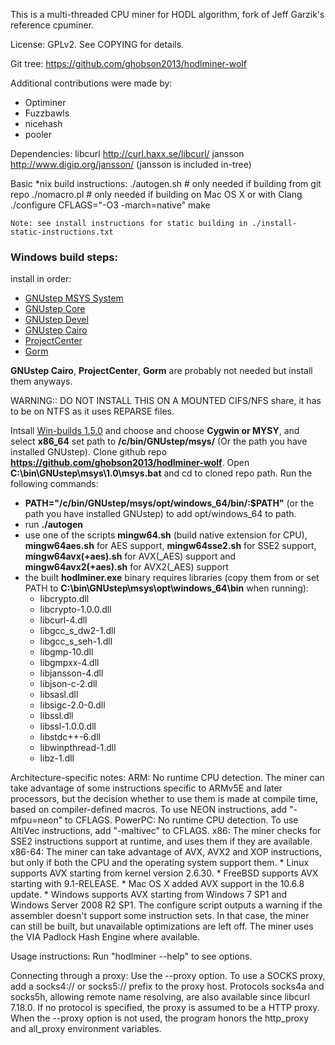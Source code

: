 This is a multi-threaded CPU miner for HODL algorithm,
fork of Jeff Garzik's reference cpuminer.

License: GPLv2.  See COPYING for details.

Git tree:   https://github.com/ghobson2013/hodlminer-wolf

Additional contributions were made by:
- Optiminer
- Fuzzbawls
- nicehash
- pooler

Dependencies:
	libcurl			http://curl.haxx.se/libcurl/
	jansson			http://www.digip.org/jansson/
		(jansson is included in-tree)

Basic *nix build instructions:
	./autogen.sh	# only needed if building from git repo
	./nomacro.pl	# only needed if building on Mac OS X or with Clang
	./configure CFLAGS="-O3 -march=native"
	make

	Note: see install instructions for static building in ./install-static-instructions.txt

### Windows build steps:
install in order:
  - [GNUstep MSYS System](http://ftpmain.gnustep.org/pub/gnustep/binaries/windows/gnustep-msys-system-0.30.0-setup.exe)
  - [GNUstep Core](http://ftpmain.gnustep.org/pub/gnustep/binaries/windows/gnustep-core-0.35.0-setup.exe)
  - [GNUstep Devel](http://ftpmain.gnustep.org/pub/gnustep/binaries/windows/gnustep-devel-1.4.0-setup.exe)
  - [GNUstep Cairo](http://ftpmain.gnustep.org/pub/gnustep/binaries/windows/gnustep-cairo-0.35.0-setup.exe)
  - [ProjectCenter](http://ftpmain.gnustep.org/pub/gnustep/binaries/windows/ProjectCenter-0.6.2-35-setup.exe)
  - [Gorm](http://ftpmain.gnustep.org/pub/gnustep/binaries/windows/gorm-1.2.23-35-setup.exe)

**GNUstep Cairo**, **ProjectCenter**, **Gorm** are probably not needed but install them anyways.

WARNING:: DO NOT INSTALL THIS ON A MOUNTED CIFS/NFS share, it has to be on NTFS as it uses REPARSE files.

Intsall [Win-builds 1.5.0](http://win-builds.org/1.5.0/win-builds-1.5.0.exe) and choose and choose **Cygwin or MYSY**, and select **x86_64**
set path to **/c/bin/GNUstep/msys/** (Or the path you have installed GNUstep).
Clone github repo **https://github.com/ghobson2013/hodlminer-wolf**.
Open **C:\bin\GNUstep\msys\1.0\msys.bat** and cd to cloned repo path.
Run the following commands:
  - **PATH="/c/bin/GNUstep/msys/opt/windows_64/bin/:$PATH"** (or the path you have installed GNUstep) to add opt/windows_64 to path.
  - run **./autogen**
  - use one of the scripts **mingw64.sh** (build native extension for CPU), **mingw64aes.sh** for AES support, **mingw64sse2.sh** for SSE2 support, **mingw64avx(+aes).sh** for AVX(_AES) support and **mingw64avx2(+aes).sh** for AVX2(_AES) support
  - the built **hodlminer.exe** binary requires libraries (copy them from or set PATH to **C:\bin\GNUstep\msys\opt\windows_64\bin** when running):
    - libcrypto.dll
    - libcrypto-1.0.0.dll
    - libcurl-4.dll
    - libgcc_s_dw2-1.dll
    - libgcc_s_seh-1.dll
    - libgmp-10.dll
    - libgmpxx-4.dll
    - libjansson-4.dll
    - libjson-c-2.dll
    - libsasl.dll
    - libsigc-2.0-0.dll
    - libssl.dll
    - libssl-1.0.0.dll
    - libstdc++-6.dll
    - libwinpthread-1.dll
    - libz-1.dll

Architecture-specific notes:
	ARM:	No runtime CPU detection. The miner can take advantage
		of some instructions specific to ARMv5E and later processors,
		but the decision whether to use them is made at compile time,
		based on compiler-defined macros.
		To use NEON instructions, add "-mfpu=neon" to CFLAGS.
	PowerPC: No runtime CPU detection.
		To use AltiVec instructions, add "-maltivec" to CFLAGS.
	x86:	The miner checks for SSE2 instructions support at runtime,
		and uses them if they are available.
	x86-64:	The miner can take advantage of AVX, AVX2 and XOP instructions,
		but only if both the CPU and the operating system support them.
		    * Linux supports AVX starting from kernel version 2.6.30.
		    * FreeBSD supports AVX starting with 9.1-RELEASE.
		    * Mac OS X added AVX support in the 10.6.8 update.
		    * Windows supports AVX starting from Windows 7 SP1 and
		      Windows Server 2008 R2 SP1.
		The configure script outputs a warning if the assembler
		doesn't support some instruction sets. In that case, the miner
		can still be built, but unavailable optimizations are left off.
		The miner uses the VIA Padlock Hash Engine where available.

Usage instructions:  Run "hodlminer --help" to see options.

Connecting through a proxy:  Use the --proxy option.
To use a SOCKS proxy, add a socks4:// or socks5:// prefix to the proxy host.
Protocols socks4a and socks5h, allowing remote name resolving, are also
available since libcurl 7.18.0.
If no protocol is specified, the proxy is assumed to be a HTTP proxy.
When the --proxy option is not used, the program honors the http_proxy
and all_proxy environment variables.
